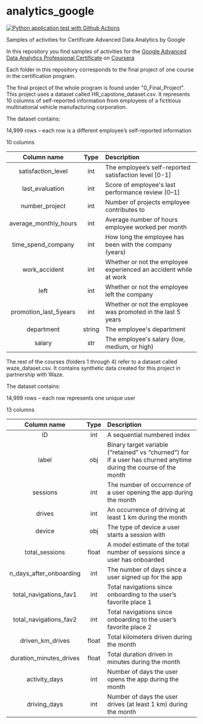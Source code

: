 # analytics_google
[![Python application test with Github Actions](https://github.com/dashnisan/analytics_google/actions/workflows/github_ubuntu_latest.yml/badge.svg)](https://github.com/dashnisan/analytics_google/actions/workflows/github_ubuntu_latest.yml)

Samples of activities for Certificate Advanced Data Analytics by Google 

In this repository you find samples of activities for the [Google Advanced Data Analytics Professional Certificate](https://www.coursera.org/professional-certificates/google-advanced-data-analytics) on [Coursera](https://www.coursera.org/)


Each folder in this repository corresponds to the final project of one course in the certification program.

The final project of the whole program is found under "0_Final_Project". This project uses a dataset called HR_capstone_dataset.csv. It represents 10 columns of self-reported information from employees of a fictitious multinational vehicle manufacturing corporation. 

The dataset contains:

14,999 rows – each row is a different employee’s self-reported information

10 columns

| Column name  | Type | Description |
|:------------:|:----:|:------------|
| satisfaction_level| int | The employee’s self-reported satisfaction level [0-1] |
| last_evaluation | int | Score of employee's last performance review [0–1] |
| number_project | int | Number of projects employee contributes to |
| average_monthly_hours | int | Average number of hours employee worked per month |
| time_spend_company | int | How long the employee has been with the company (years) |
| work_accident | int | Whether or not the employee experienced an accident while at work |
| left | int | Whether or not the employee left the company |
|promotion_last_5years | int | Whether or not the employee was promoted in the last 5 years |
| department | string | The employee's department |
| salary | str | The employee's salary (low, medium, or high) |


The rest of the courses (folders 1 through 4) refer to a dataset called waze_dataset.csv. It contains synthetic data created for this project in partnership with Waze. 

The dataset contains:

14,999 rows – each row represents one unique user 

13 columns

| Column name  | Type | Description |
|:------------:|:----:|:------------|
| ID | int | A sequential numbered index |
| label | obj | Binary target variable (“retained” vs “churned”) for if a user has churned anytime during the course of the month |
| sessions | int | The number of occurrence of a user opening the app during the month |
| drives | int | An occurrence of driving at least 1 km during the month 
|device | obj | The type of device a user starts a session with |
| total_sessions | float | A model estimate of the total number of sessions since a user has onboarded |
| n_days_after_onboarding | int | The number of days since a user signed up for the app |
| total_navigations_fav1 | int | Total navigations since onboarding to the user’s favorite place 1 |
| total_navigations_fav2 | int | Total navigations since onboarding to the user’s favorite place 2 |
| driven_km_drives | float | Total kilometers driven during the month |
| duration_minutes_drives | float | Total duration driven in minutes during the month |
| activity_days | int | Number of days the user opens the app during the month  |
| driving_days | int | Number of days the user drives (at least 1 km) during the month |
